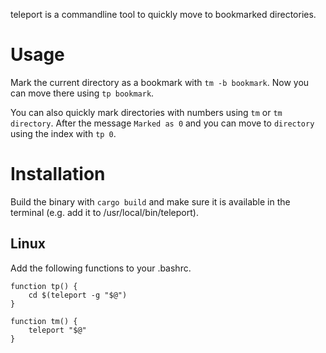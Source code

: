 teleport is a commandline tool to quickly move to bookmarked directories.

# Usage

Mark the current directory as a bookmark with `tm -b bookmark`.
Now you can move there using `tp bookmark`.

You can also quickly mark directories with numbers using `tm` or `tm directory`.
After the message `Marked as 0` and you can move to `directory` using the index with `tp 0`.


# Installation

Build the binary with `cargo build` and make sure it is available in the terminal (e.g. add it to /usr/local/bin/teleport).

## Linux
Add the following functions to your .bashrc.

```
function tp() {
    cd $(teleport -g "$@")
}

function tm() {
    teleport "$@"
}
```
